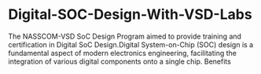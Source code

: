 # Digital-SOC-Design-With-VSD-Labs
The NASSCOM-VSD SoC Design Program aimed to provide training and certification in Digital SoC Design.Digital System-on-Chip (SOC) design is a fundamental aspect of modern electronics engineering, facilitating the integration of various digital components onto a single chip.
Benefits
